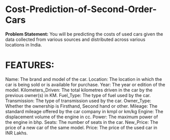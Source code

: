 # Cost-Prediction-of-Second-Order-Cars

**Problem Statement:** You will be predicting the costs of used cars given the data collected from various sources and distributed across various locations in India.

# **FEATURES:**

  Name: The brand and model of the car.
  Location: The location in which the car is being sold or is available for purchase.
  Year: The year or edition of the model.
  Kilometers_Driven: The total kilometres driven in the car by the previous owner(s) in KM.
  Fuel_Type: The type of fuel used by the car.
  Transmission: The type of transmission used by the car.
  Owner_Type: Whether the ownership is Firsthand, Second hand or other. 
  Mileage: The standard mileage offered by the car company in kmpl or km/kg
  Engine: The displacement volume of the engine in cc.
  Power: The maximum power of the engine in bhp.
  Seats: The number of seats in the car.
  New_Price: The price of a new car of the same model.
  Price: The price of the used car in INR Lakhs.
